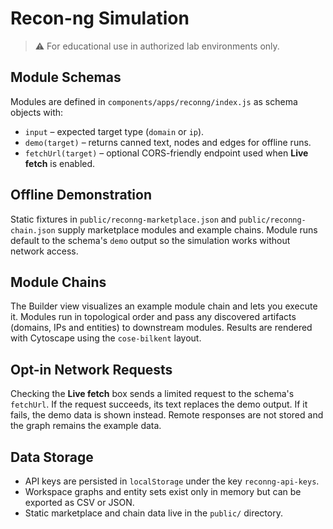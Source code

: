 # Recon-ng Simulation

> ⚠️ For educational use in authorized lab environments only.

## Module Schemas

Modules are defined in `components/apps/reconng/index.js` as schema objects with:

- `input` – expected target type (`domain` or `ip`).
- `demo(target)` – returns canned text, nodes and edges for offline runs.
- `fetchUrl(target)` – optional CORS-friendly endpoint used when **Live fetch** is enabled.

## Offline Demonstration

Static fixtures in `public/reconng-marketplace.json` and `public/reconng-chain.json` supply marketplace modules and example chains. Module runs default to the schema's `demo` output so the simulation works without network access.

## Module Chains

The Builder view visualizes an example module chain and lets you execute it. Modules run in topological order and pass any discovered artifacts (domains, IPs and entities) to downstream modules. Results are rendered with Cytoscape using the `cose-bilkent` layout.

## Opt-in Network Requests

Checking the **Live fetch** box sends a limited request to the schema's `fetchUrl`. If the request succeeds, its text replaces the demo output. If it fails, the demo data is shown instead. Remote responses are not stored and the graph remains the example data.

## Data Storage

- API keys are persisted in `localStorage` under the key `reconng-api-keys`.
- Workspace graphs and entity sets exist only in memory but can be exported as CSV or JSON.
- Static marketplace and chain data live in the `public/` directory.

